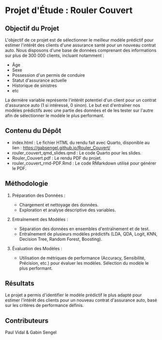# Projet d'Étude : Rouler Couvert

## Objectif du Projet

L'objectif de ce projet est de sélectionner le meilleur modèle prédictif pour estimer l'intérêt des clients d'une assurance santé pour un nouveau contrat auto. Nous disposons d'une base de données comprenant des informations sur plus de 300 000 clients, incluant notamment :

- Âge
- Sexe
- Possession d'un permis de conduire
- Statut d'assurance actuelle
- Historique de sinistres
- etc
  
La dernière variable représente l'intérêt potentiel d'un client pour un contrat d'assurance auto (1 si intéressé, 0 sinon). Le but est d'entraîner nos modèles prédictifs avec une partie des données et de les tester sur l'autre afin de sélectionner le modèle le plus performant.

## Contenu du Dépôt

- index.html : Le fichier HTML du rendu fait avec Quarto, disponible au lien : https://gabsengel.github.io/Rouler_Couvert/
- rouler_couvert_qmd_slides.qmd : Le code Quarto pour les slides.
- Rouler_Couvert.pdf : Le rendu PDF du projet.
- rouler_couvert_rmd-PDF.Rmd : Le code RMarkdown utilisé pour générer le PDF.

## Méthodologie

1. Préparation des Données :
    -    Chargement et nettoyage des données.
    -    Exploration et analyse descriptive des variables.

2. Entraînement des Modèles :
    -    Séparation des données en ensembles d'entraînement et de test.
    -    Entraînement de plusieurs modèles prédictifs (LDA, QDA, Logit, KNN, Decision Tree,    Random Forest, Boosting).

3. Évaluation des Modèles :
    -    Utilisation de métriques de performance (Accuracy, Sensibilité, Précision, etc.) pour évaluer les modèles.
Sélection du modèle le plus performant.

## Résultats
Le projet a permis d'identifier le modèle prédictif le plus adapté pour estimer l'intérêt des clients pour un nouveau contrat d'assurance auto, basé sur les critères de performance définis.

## Contributeurs
Paul Vidal & Gabin Sengel
